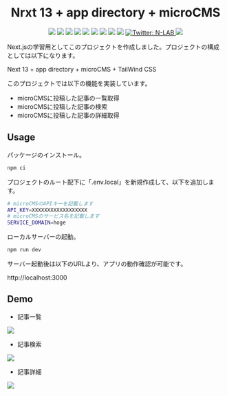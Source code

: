 <h1 align="center">Nrxt 13 + app directory + microCMS</h1>
<p align="center">
  <img src="https://img.shields.io/badge/-Typescript-00bfff.svg?logo=typescript&style=flat">
  <img src="https://img.shields.io/badge/-Next.js-000000.svg?logo=next.js&style=flat">
  <img src="https://img.shields.io/badge/-Node.js-lightyellow.svg?logo=node.js&style=flat">
  <img src="https://img.shields.io/badge/-TailWind CSS-white.svg?logo=tailwind css&style=flat">
  <img src="https://img.shields.io/badge/-ESLint-4B32C3.svg?logo=eslint&style=flat">
  <img src="https://img.shields.io/badge/-Windows-0078D6.svg?logo=windows&style=flat">
  <img src="https://img.shields.io/badge/-Mac-grey.svg?logo=macos&style=flat">
  <img src="https://img.shields.io/badge/-Linux-black.svg?logo=linux&style=flat">
  <img src="https://img.shields.io/badge/-VSCode-007ACC.svg?logo=visualstudiocode&style=flat">
  <a href="https://twitter.com/NL4boratory" target="_blank">
    <img alt="Twitter: N-LAB" src="https://img.shields.io/twitter/follow/NL4boratory.svg?style=social" />
  </a>
  <a href="https://github.com/N-Laboratory" target="_blank">
    <img src="https://img.shields.io/badge/-FollowMyAccount-grey.svg?logo=github&style=flat">
  </a>
</p>

Next.jsの学習用としてこのプロジェクトを作成しました。プロジェクトの構成としては以下になります。

Next 13 + app directory + microCMS + TailWind CSS

このプロジェクトでは以下の機能を実装しています。
* microCMSに投稿した記事の一覧取得
* microCMSに投稿した記事の検索
* microCMSに投稿した記事の詳細取得


## Usage

パッケージのインストール。
```bash
npm ci
```

プロジェクトのルート配下に「.env.local」を新規作成して、以下を追加します。
```bash
# microCMSのAPIキーを記載します
API_KEY=XXXXXXXXXXXXXXXXXX
# microCMSのサービス名を記載します
SERVICE_DOMAIN=hoge
```

ローカルサーバーの起動。
```bash
npm run dev
```
サーバー起動後は以下のURLより、アプリの動作確認が可能です。

http://localhost:3000


## Demo
* 記事一覧
<img src="https://user-images.githubusercontent.com/42198184/236676267-6985a216-7d7c-4913-a617-f3bfca127521.gif">

* 記事検索
<img src="https://user-images.githubusercontent.com/42198184/236676291-4a529a3d-127e-4015-99aa-0c63d154b650.gif">

* 記事詳細
<img src="https://user-images.githubusercontent.com/42198184/236676293-1c76f008-88d0-44db-a0a7-3ecfbcf05dc2.gif">